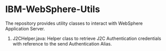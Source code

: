 # IBM-WebSphere-Utils

The repository provides utility classes to interact with WebSphere Application Server.

1. J2CHelper.java:
    Helper class to retrieve J2C Authentication credentials with reference to the send Authentication Alias.
